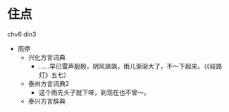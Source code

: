 # 住点
chv6 din3
+ 雨停
  * 兴化方言词典
    - ……早已雷声殷殷，阴风飒飒，雨儿渐渐大了，不～下起来。（《岐路灯》五七）
  * 泰州方言词典2
    - 这个雨先头子就下唻，到现在也不曾～。
  * 泰兴方言辞典
